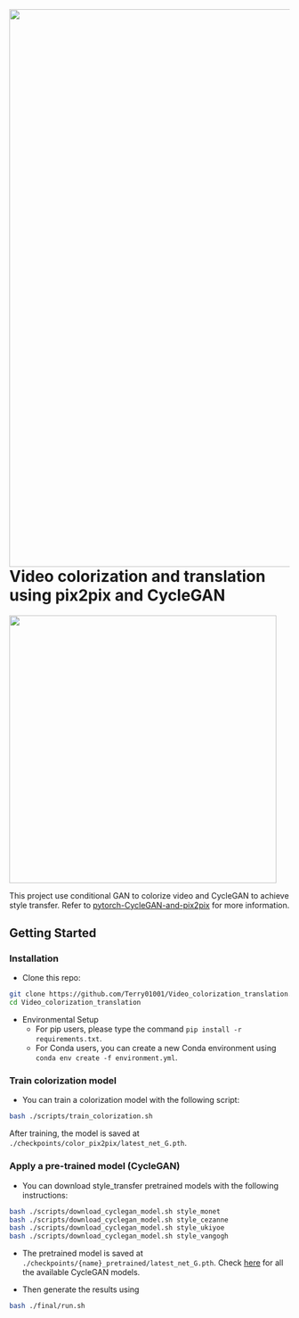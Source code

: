 
<img src='imgs/Chaplin_Barber.gif' align="right" width=1000> 

<br><br><br>

# Video colorization and translation using pix2pix and CycleGAN


<img src='imgs/Overall_Architecture.jpg' width=480>

This project use conditional GAN to colorize video and CycleGAN to achieve style transfer. Refer to [pytorch-CycleGAN-and-pix2pix](https://github.com/junyanz/pytorch-CycleGAN-and-pix2pix) for more information.


## Getting Started
### Installation

- Clone this repo:
```bash
git clone https://github.com/Terry01001/Video_colorization_translation.git
cd Video_colorization_translation
```

- Environmental Setup
  - For pip users, please type the command `pip install -r requirements.txt`.
  - For Conda users, you can create a new Conda environment using `conda env create -f environment.yml`.

### Train colorization model
- You can train a colorization model with the following script:
```bash
bash ./scripts/train_colorization.sh
```
After training, the model is saved at `./checkpoints/color_pix2pix/latest_net_G.pth`.


### Apply a pre-trained model (CycleGAN)
- You can download style_transfer pretrained models with the following instructions:
```bash
bash ./scripts/download_cyclegan_model.sh style_monet
bash ./scripts/download_cyclegan_model.sh style_cezanne
bash ./scripts/download_cyclegan_model.sh style_ukiyoe
bash ./scripts/download_cyclegan_model.sh style_vangogh
```
- The pretrained model is saved at `./checkpoints/{name}_pretrained/latest_net_G.pth`. Check [here](https://github.com/junyanz/pytorch-CycleGAN-and-pix2pix/blob/master/scripts/download_cyclegan_model.sh#L3) for all the available CycleGAN models.


- Then generate the results using
```bash
bash ./final/run.sh
```


